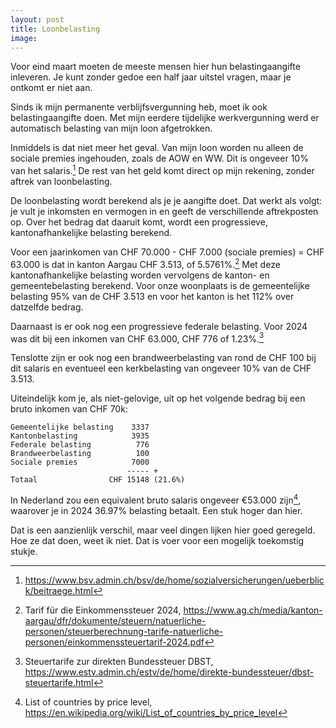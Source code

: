 ```yaml
---
layout: post
title: Loonbelasting
image:
---
```


Voor eind maart moeten de meeste mensen hier hun belastingaangifte inleveren. Je kunt zonder gedoe een half jaar uitstel vragen, maar je ontkomt er niet aan.

Sinds ik mijn permanente verblijfsvergunning heb, moet ik ook belastingaangifte doen. Met mijn eerdere tijdelijke werkvergunning werd er automatisch belasting van mijn loon afgetrokken.

Inmiddels is dat niet meer het geval. Van mijn loon worden nu alleen de sociale premies ingehouden, zoals de AOW en WW. Dit is ongeveer 10% van het salaris.[^1] De rest van het geld komt direct op mijn rekening, zonder aftrek van loonbelasting.

De loonbelasting wordt berekend als je je aangifte doet. Dat werkt als volgt: je vult je inkomsten en vermogen in en geeft de verschillende aftrekposten op. Over het bedrag dat daaruit komt, wordt een progressieve, kantonafhankelijke belasting berekend.

Voor een jaarinkomen van CHF 70.000 - CHF 7.000 (sociale premies) = CHF 63.000 is dat in kanton Aargau CHF 3.513, of 5.5761%.[^2] Met deze kantonafhankelijke belasting worden vervolgens de kanton- en gemeentebelasting berekend. Voor onze woonplaats is de gemeentelijke belasting 95% van de CHF 3.513 en voor het kanton is het 112% over datzelfde bedrag.

Daarnaast is er ook nog een progressieve federale belasting. Voor 2024 was dit bij een inkomen van CHF 63.000, CHF 776 of 1.23%.[^3]

Tenslotte zijn er ook nog een brandweerbelasting van rond de CHF 100 bij dit salaris en eventueel een kerkbelasting van ongeveer 10% van de CHF 3.513.

Uiteindelijk kom je, als niet-gelovige, uit op het volgende bedrag bij een bruto inkomen van CHF 70k:

```
Gemeentelijke belasting    3337
Kantonbelasting            3935
Federale belasting          776
Brandweerbelasting          100
Sociale premies            7000
                          ----- +
Totaal                CHF 15148 (21.6%)
```

In Nederland zou een equivalent bruto salaris ongeveer €53.000 zijn[^4], waarover je in 2024 36.97% belasting betaalt. Een stuk hoger dan hier.

Dat is een aanzienlijk verschil, maar veel dingen lijken hier goed geregeld. Hoe ze dat doen, weet ik niet. Dat is voer voor een mogelijk toekomstig stukje.

[^1]: <https://www.bsv.admin.ch/bsv/de/home/sozialversicherungen/ueberblick/beitraege.html>
[^2]: Tarif für die Einkommenssteuer 2024, <https://www.ag.ch/media/kanton-aargau/dfr/dokumente/steuern/natuerliche-personen/steuerberechnung-tarife-natuerliche-personen/einkommenssteuertarif-2024.pdf>
[^3]: Steuertarife zur direkten Bundessteuer DBST, <https://www.estv.admin.ch/estv/de/home/direkte-bundessteuer/dbst-steuertarife.html>
[^4]: List of countries by price level, <https://en.wikipedia.org/wiki/List_of_countries_by_price_level>
[^5]: Hoeveel inkomstenbelasting moet ik betalen? <https://www.belastingdienst.nl/wps/wcm/connect/nl/werk-en-inkomen/content/hoeveel-inkomstenbelasting-betalen>
